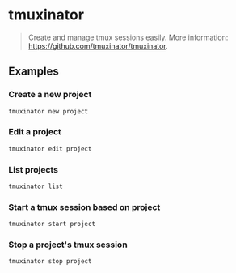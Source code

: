 # tmuxinator

> Create and manage tmux sessions easily. More information: <https://github.com/tmuxinator/tmuxinator>.

## Examples

### Create a new project

```bash
tmuxinator new project
```

### Edit a project

```bash
tmuxinator edit project
```

### List projects

```bash
tmuxinator list
```

### Start a tmux session based on project

```bash
tmuxinator start project
```

### Stop a project's tmux session

```bash
tmuxinator stop project
```
